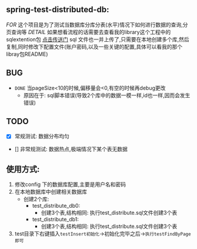## spring-test-distributed-db:

*FOR*
这个项目是为了测试当数据库分库分表(水平)情况下如何进行数据的查询,分页查询等
*DETAIL*
如果想看流程的话需要去查看我的library这个工程中的sqlextention包
[点击传送门](https://github.com/ItsFunny/Tmall_MicroService/tree/master/library/src/main/java/com/joker/library/sqlextention) 
sql 文件也一并上传了,只需要在本地创建多个库,然后复制,同时修改下配置文件(账户密码,以及一些关键的配置,具体可以看我的那个libray包README)


BUG
---
* `DONE` 当pageSize<10的时候,偏移量会<0,有空的时候再debug更改
    -   原因在于: sql脚本错误(导致2个库中的数据一模一样,id也一样,因而会发生错误)
    


TODO
---
* [x] 常规测试: 数据分布均匀
* [] 非常规测试: 数据热点,极端情况下某个表无数据 

使用方式:
---
1. 修改config 下的数据库配置,主要是用户名和密码
2. 在本地数据库中创建相关数据库
    -   创建2个库:
        -   test_distribute_db0:
            -   创建3个表,结构相同: 执行test_distribute.sql文件创建3个表
        -   test_distribute_db1:
            -   创建3个表,结构相同: 执行test_distribute.sql文件创建3个表
3. test目录下右键插入`testInsert初始化`->初始化完毕之后->`执行testFindByPage即可`